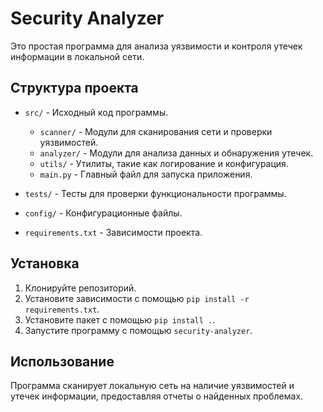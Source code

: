 # Security Analyzer

Это простая программа для анализа уязвимости и контроля утечек информации в локальной сети. 

## Структура проекта

- `src/` - Исходный код программы.
  - `scanner/` - Модули для сканирования сети и проверки уязвимостей.
  - `analyzer/` - Модули для анализа данных и обнаружения утечек.
  - `utils/` - Утилиты, такие как логирование и конфигурация.
  - `main.py` - Главный файл для запуска приложения.
  
- `tests/` - Тесты для проверки функциональности программы.

- `config/` - Конфигурационные файлы.

- `requirements.txt` - Зависимости проекта.

## Установка

1. Клонируйте репозиторий.
2. Установите зависимости с помощью `pip install -r requirements.txt`.
3. Установите пакет с помощью `pip install .`.
4. Запустите программу с помощью `security-analyzer`.

## Использование

Программа сканирует локальную сеть на наличие уязвимостей и утечек информации, предоставляя отчеты о найденных проблемах.